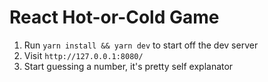 # React Hot-or-Cold Game

1. Run `yarn install && yarn dev` to start off the dev server
2. Visit `http://127.0.0.1:8080/`
3. Start guessing a number, it's pretty self explanator
